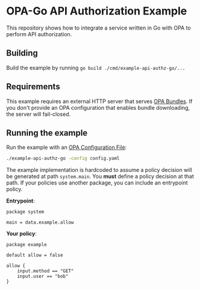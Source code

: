 # OPA-Go API Authorization Example

This repository shows how to integrate a service written in Go with OPA to perform API authorization.

## Building

Build the example by running `go build ./cmd/example-api-authz-go/...`

## Requirements

This example requires an external HTTP server that serves [OPA
Bundles](https://www.openpolicyagent.org/docs/latest/bundles/). If you
don't provide an OPA configuration that enables bundle downloading,
the server will fail-closed.

## Running the example

Run the example with an [OPA Configuration File](https://www.openpolicyagent.org/docs/configuration.html):

```bash
./example-api-authz-go -config config.yaml
```

The example implementation is hardcoded to assume a policy decision will be generated at path
`system.main`. You **must** define a policy decision at that
path. If your policies use another package, you can include an
entrypoint policy.

**Entrypoint**:

```rego
package system

main = data.example.allow
```

**Your policy**:

```rego
package example

default allow = false

allow {
    input.method == "GET"
    input.user == "bob"
}
```